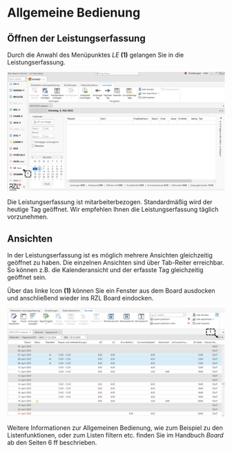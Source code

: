 # Allgemeine Bedienung

## Öffnen der Leistungserfassung

Durch die Anwahl des Menüpunktes *LE* **(1)** gelangen Sie in die
Leistungserfassung.

![](<img/image111.png>)

Die Leistungserfassung ist mitarbeiterbezogen. Standardmäßig wird der
heutige Tag geöffnet. Wir empfehlen Ihnen die Leistungserfassung täglich
vorzunehmen.

## Ansichten

In der Leistungserfassung ist es möglich mehrere Ansichten gleichzeitig
geöffnet zu haben. Die einzelnen Ansichten sind über Tab-Reiter
erreichbar. So können z.B. die Kalenderansicht und der erfasste Tag
gleichzeitig geöffnet sein.

Über das linke Icon **(1)** können Sie ein Fenster aus dem Board
ausdocken und anschließend wieder ins RZL Board eindocken.

![](<img/image112.png>)

Weitere Informationen zur Allgemeinen Bedienung, wie zum Beispiel zu den
Listenfunktionen, oder zum Listen filtern etc. finden Sie im Handbuch
*Board* ab den Seiten 6 ff beschrieben.